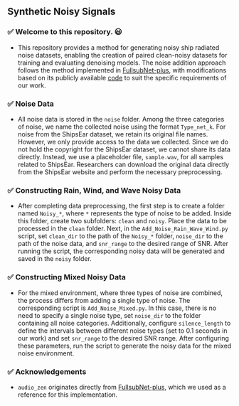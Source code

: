 ## Synthetic Noisy Signals

### :white_check_mark: Welcome to this repository. :smiley:
- This repository provides a method for generating noisy ship radiated noise datasets, enabling the creation of paired clean-noisy datasets for training and evaluating denoising models. The noise addition approach follows the method implemented in [FullsubNet-plus](https://arxiv.org/abs/2203.12188), with modifications based on its publicly available [code](https://github.com/RookieJunChen/FullSubNet-plus) to suit the specific requirements of our work.

### :white_check_mark: Noise Data
- All noise data is stored in the `noise` folder. Among the three categories of noise, we name the collected noise using the format `Type_net_k`. For noise from the ShipsEar dataset, we retain its original file names. However, we only provide access to the data we collected. Since we do not hold the copyright for the ShipsEar dataset, we cannot share its data directly. Instead, we use a placeholder file, `sample.wav`, for all samples related to ShipsEar. Researchers can download the original data directly from the ShipsEar website and perform the necessary preprocessing.

###  :white_check_mark: Constructing Rain, Wind, and Wave Noisy Data
- After completing data preprocessing, the first step is to create a folder named `Noisy_*`, where `*` represents the type of noise to be added. Inside this folder, create two subfolders: `clean` and `noisy`. Place the data to be processed in the `clean` folder. Next, in the `Add_Noise_Rain_Wave_Wind.py` script, set `clean_dir` to the path of the `Noisy_*` folder, `noise_dir` to the path of the noise data, and `snr_range` to the desired range of SNR. After running the script, the corresponding noisy data will be generated and saved in the `noisy` folder.

### :white_check_mark: Constructing Mixed Noisy Data
- For the mixed environment, where three types of noise are combined, the process differs from adding a single type of noise. The corresponding script is `Add_Noise_Mixed.py`. In this case, there is no need to specify a single noise type, set `noise_dir` to the folder containing all noise categories. Additionally, configure `silence_length` to define the intervals between different noise types (set to 0.1 seconds in our work) and set `snr_range` to the desired SNR range. After configuring these parameters, run the script to generate the noisy data for the mixed noise environment.

### :white_check_mark: Acknowledgements
- `audio_zen` originates directly from [FullsubNet-plus](https://github.com/RookieJunChen/FullSubNet-plus), which we used as a reference for this implementation.
